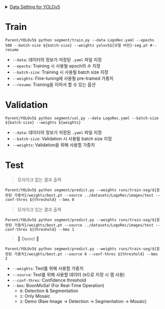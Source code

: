 <details>
<summary>
<a href="https://github.com/Team-BoonMoSa/MakeData">
Data Setting for YOLOv5
</a>
</summary>

```shell
Parent/datasets/MakeData$ python saveData.py
100%|████████████████████████████████████████████████████████████████████████| 2235/2235 [00:45<00:00, 49.47it/s]
==============================
No. Total Data:  2235
==============================
Training Data: No. Images 1861
Training Data: No. GT 1861
Validation Data: No. Images 187
Validation Data: No. GT 187
Test Data: No. Images 187
Test Data: No. GT 187
==============================
No. Total Image Data:  2235
No. Total GT Data:  2235
==============================
```

</details>

# Train

```shell
Parent/YOLOv5$ python segment/train.py --data LogoRec.yaml --epochs 500 --batch-size ${batch-size} --weights yolov5${모델 버전}-seg.pt #--resume
```

+ `--data`: 데이터의 정보가 저장된 `.yaml` 파일 지정
+ `--epochs`: Training 시 사용될 epoch의 수 지정
+ `--batch-size`: Training 시 사용될 batch size 지정
+ `--weights`: Fine-tuning에 사용될 pre-trained 가중치
+ `--resume`: Training을 이어서 할 수 있는 옵션

# Validation

```shell
Parent/YOLOv5$ python segment/val.py --data LogoRec.yaml --batch-size ${batch-size} --weights ${weights}
```

+ `--data`: 데이터의 정보가 저장된 `.yaml` 파일 지정
+ `--batch-size`: Validation 시 사용될 batch size 지정
+ `--weights`: Validation을 위해 사용할 가중치

# Test

> 모자이크 없는 결과 출력

```shell
Parent/YOLOv5$ python segment/predict.py --weights runs/train-seg/${훈련된 가중치}/weights/best.pt --source ../datasets/LogoRec/images/test --conf-thres ${threshold} --bms 0
```

> 모자이크 있는 결과 출력

```shell
Parent/YOLOv5$ python segment/predict.py --weights runs/train-seg/${훈련된 가중치}/weights/best.pt --source ../datasets/LogoRec/images/test --conf-thres ${threshold} --bms 1
```

> :tada: Demo! :tada:

```shell
Parent/YOLOv5$ python segment/predict.py --weights runs/train-seg/${훈련된 가중치}/weights/best.pt --source 0 --conf-thres ${threshold} --bms 2
```

+ `--weights`: Test를 위해 사용할 가중치
+ `--source`: Test를 위해 사용할 데이터 (`0`으로 지정 시 캠 사용)
+ `--conf-thres`: Confidence threshold
+ `--bms`: BoonMoSa! (For Real-Time Operation)
  + `0`: Detection & Segmentation
  + `1`: Only Mosaic
  + `2`: Demo (Raw Image -> Detection -> Segmentation -> Mosaic)
